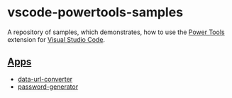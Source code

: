 # vscode-powertools-samples

A repository of samples, which demonstrates, how to use the [Power Tools](https://marketplace.visualstudio.com/items?itemName=ego-digital.vscode-powertools) extension for [Visual Studio Code](https://code.visualstudio.com/).

## [Apps](https://github.com/egodigital/vscode-powertools/wiki/Apps)

* [data-url-converter](https://github.com/egodigital/vscode-powertools-samples/tree/master/app-data-url-converter)
* [password-generator](https://github.com/egodigital/vscode-powertools-samples/tree/master/app-password-generator)
